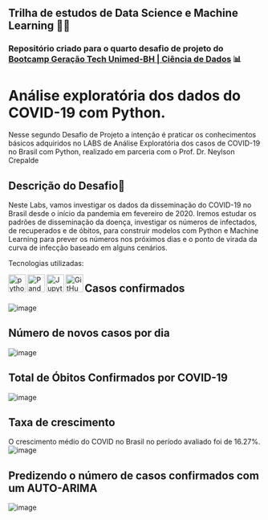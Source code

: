 ## Trilha de estudos de Data Science e Machine Learning :woman_technologist:
### Repositório criado para o quarto desafio de projeto do [Bootcamp Geração Tech Unimed-BH | Ciência de Dados](https://web.dio.me/track/geracao-tech-unimed-bh-ciencia-de-dados/) :bar_chart:

# Análise exploratória dos dados do COVID-19 com Python.
Nesse segundo Desafio de Projeto a intenção é praticar os conhecimentos básicos adquiridos no LABS de Análise Exploratória dos casos de COVID-19 no Brasil com Python, realizado em parceria com o Prof. Dr. Neylson Crepalde 

## Descrição do Desafio:punch:
Neste Labs, vamos investigar os dados da disseminação do COVID-19 no Brasil desde o início da pandemia em fevereiro de 2020. Iremos estudar os padrões de disseminação da doença, investigar os números de infectados, de recuperados e de óbitos, para construir modelos com Python e Machine Learning para prever os números nos próximos dias e o ponto de virada da curva de infecção baseado em alguns cenários.

Tecnologias utilizadas:

<img align="left" alt="python" width="35px" src="https://cdn.jsdelivr.net/gh/devicons/devicon/icons/python/python-original.svg" />
<img align="left" alt="Pandas" width="35px" src="https://cdn.jsdelivr.net/gh/devicons/devicon/icons/pandas/pandas-original.svg" />
<img align="left" alt="Jupyter" width="35px"src="https://cdn.jsdelivr.net/gh/devicons/devicon/icons/jupyter/jupyter-original.svg" />
<img align="left" alt="GitHub" width="35px" src="https://cdn.jsdelivr.net/gh/devicons/devicon/icons/github/github-original.svg"/>


## Casos confirmados
![image](https://user-images.githubusercontent.com/112986146/201540635-a827ac81-c7e9-4362-9998-477d01567c8d.png)

## Número de novos casos por dia
![image](https://user-images.githubusercontent.com/112986146/201540659-ede17fd6-57e3-4230-be80-88f0b55aa692.png)

## Total de Óbitos Confirmados por COVID-19
![image](https://user-images.githubusercontent.com/112986146/201540675-d5570f37-0228-4ab6-bc97-0ceb1cbd02da.png)

## Taxa de crescimento
O crescimento médio do COVID no Brasil no período avaliado foi de 16.27%.
![image](https://user-images.githubusercontent.com/112986146/201540688-2a0468e9-a338-4bf5-909f-a726cc4b7a52.png)

## Predizendo o número de casos confirmados com um AUTO-ARIMA
![image](https://user-images.githubusercontent.com/112986146/201540722-bbdcbe96-49ed-4557-b2a7-493f4b5a4caf.png)


